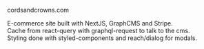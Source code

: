 cordsandcrowns.com

E-commerce site built with NextJS, GraphCMS and Stripe.</br>
Cache from react-query with graphql-request to talk to the cms.</br>
Styling done with styled-components and reach/dialog for modals.
